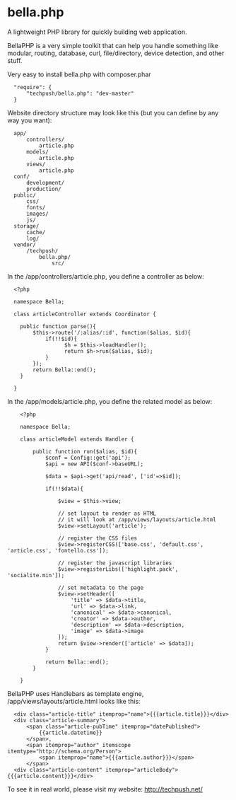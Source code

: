 bella.php
========

A lightweight PHP library for quickly building web application.

BellaPHP is a very simple toolkit that can help you handle something like modular, routing, database, curl, file/directory, device detection, and other stuff.

Very easy to install bella.php with composer.phar

      "require": {
          "techpush/bella.php": "dev-master"
      }
  

Website directory structure may look like this (but you can define by any way you want):

      app/
          controllers/
              article.php
          models/
              article.php
          views/
              article.php
      conf/
          development/
          production/
      public/
          css/
          fonts/
          images/
          js/
      storage/
          cache/
          log/
      vendor/
          /techpush/
              bella.php/
                  src/
      
  
  
In the /app/controllers/article.php, you define a controller as below:

      <?php
      
      namespace Bella;
      
      class articleController extends Coordinator {
      	
      	public function parse(){
      		$this->route('/:alias/:id', function($alias, $id){
      			if(!!$id){
      				  $h = $this->loadHandler();
      				  return $h->run($alias, $id);
      			}
      		});
      		return Bella::end();
      	}
      	
      }
      

In the /app/models/article.php, you define the related model as below:

        <?php
        
        namespace Bella;
        
        class articleModel extends Handler {
        	
        	public function run($alias, $id){
        		$conf = Config::get('api');
        		$api = new API($conf->baseURL);
        		
        		$data = $api->get('api/read', ['id'=>$id]);
        		
        		if(!!$data){
        			
        			$view = $this->view;
        			
        			// set layout to render as HTML
        			// it will look at /app/views/layouts/article.html
        			$view->setLayout('article');
        			
        			// register the CSS files
        			$view->registerCSS(['base.css', 'default.css', 'article.css', 'fontello.css']);
        			
        			// register the javascript libraries
        			$view->registerLibs(['highlight.pack', 'socialite.min']);
        			
        			// set metadata to the page
        			$view->setHeader([
        				'title' => $data->title,
        				'url' => $data->link,
        				'canonical' => $data->canonical,
        				'creator' => $data->author,
        				'description' => $data->description,
        				'image' => $data->image
        			]);
        			return $view->render(['article' => $data]);
        		}
        		
        		return Bella::end();
        	}
        	
        }


BellaPHP uses Handlebars as template engine, /app/views/layouts/article.html looks like this:

      <div class="article-title" itemprop="name">{{{article.title}}}</div>
      <div class="article-summary">
          <span class="article-pubTime" itemprop="datePublished">
              {{article.datetime}}
          </span>,
          <span itemprop="author" itemscope itemtype="http://schema.org/Person">
              <span itemprop="name">{{{article.author}}}</span>
          </span>
      <div class="article-content" itemprop="articleBody">{{{article.content}}}</div>


To see it in real world, please visit my website: http://techpush.net/
